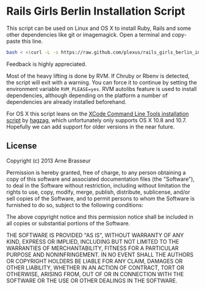 # Rails Girls Berlin Installation Script

This script can be used on Linux and OS X to install Ruby, Rails and some other dependencies like git or imagemagick. Open a terminal and copy-paste this line.

```sh
bash < <(curl -L -s https://raw.github.com/plexus/rails_girls_berlin_installer/master/rails_girls_berlin_installer.sh)
```

Feedback is highly appreciated.

Most of the heavy lifting is done by RVM. If Chruby or Rbenv is detected, the script will exit with a warning. You can force it to continue by setting the environment variable `RVM_PLEASE=yes`. RVM autolibs feature is used to install dependencies, although depending on the platform a number of dependencies are already installed beforehand.

For OS X this script leans on the [XCode Command Line Tools installation script](https://github.com/hagzag/xcode-cli-install) by [hagzag](https://github.com/hagzag), which unfortunately only supports OS X 10.8 and 10.7. Hopefully we can add support for older versions in the near future.


## License

Copyright (c) 2013 Arne Brasseur

Permission is hereby granted, free of charge, to any person obtaining a copy of this software and associated documentation files (the "Software"), to deal in the Software without restriction, including without limitation the rights to use, copy, modify, merge, publish, distribute, sublicense, and/or sell copies of the Software, and to permit persons to whom the Software is furnished to do so, subject to the following conditions:

The above copyright notice and this permission notice shall be included in all copies or substantial portions of the Software.

THE SOFTWARE IS PROVIDED "AS IS", WITHOUT WARRANTY OF ANY KIND, EXPRESS OR IMPLIED, INCLUDING BUT NOT LIMITED TO THE WARRANTIES OF MERCHANTABILITY, FITNESS FOR A PARTICULAR PURPOSE AND NONINFRINGEMENT. IN NO EVENT SHALL THE AUTHORS OR COPYRIGHT HOLDERS BE LIABLE FOR ANY CLAIM, DAMAGES OR OTHER LIABILITY, WHETHER IN AN ACTION OF CONTRACT, TORT OR OTHERWISE, ARISING FROM, OUT OF OR IN CONNECTION WITH THE SOFTWARE OR THE USE OR OTHER DEALINGS IN THE SOFTWARE.
